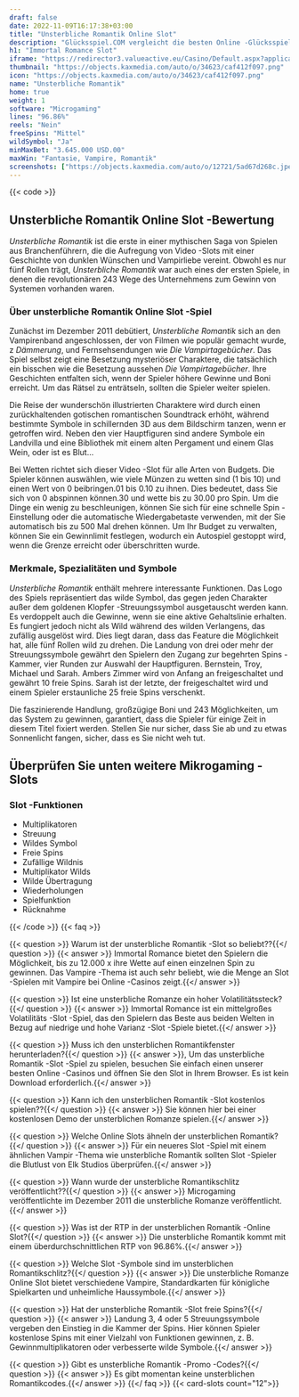 ```yaml
---
draft: false
date: 2022-11-09T16:17:38+03:00
title: "Unsterbliche Romantik Online Slot"
description: "Glücksspiel.COM vergleicht die besten Online -Glücksspiel -Sites und -spiele der Kanada.  Unabhängige Produktbewertungen und exklusive Anmeldeangebote. Jetzt spielen!"
h1: "Immortal Romance Slot"
iframe: "https://redirector3.valueactive.eu/Casino/Default.aspx?applicationid=1023&theme=quickfiressl&usertype=5&sext1=demo&sext2=demo&csid=1866&serverid=1866&variant=MIT-Demo&ul=EN&gameid=ImmortalRomance"
thumbnail: "https://objects.kaxmedia.com/auto/o/34623/caf412f097.png"
icon: "https://objects.kaxmedia.com/auto/o/34623/caf412f097.png"
name: "Unsterbliche Romantik"
home: true
weight: 1
software: "Microgaming"
lines: "96.86%"
reels: "Nein"
freeSpins: "Mittel"
wildSymbol: "Ja"
minMaxBet: "3.645.000 USD.00"
maxWin: "Fantasie, Vampire, Romantik"
screenshots: ["https://objects.kaxmedia.com/auto/o/12721/5ad67d268c.jpeg"]
---
```


{{< code >}}<h2>Unsterbliche Romantik Online Slot -Bewertung</h2><p><em>Unsterbliche Romantik</em> ist die erste in einer mythischen Saga von Spielen aus Branchenführern, die die Aufregung von Video -Slots mit einer Geschichte von dunklen Wünschen und Vampirliebe vereint. Obwohl es nur fünf Rollen trägt, <em>Unsterbliche Romantik</em> war auch eines der ersten Spiele, in denen die revolutionären 243 Wege des Unternehmens zum Gewinn von Systemen vorhanden waren.</p><h3>Über unsterbliche Romantik Online Slot -Spiel</h3><p>Zunächst im Dezember 2011 debütiert, <em>Unsterbliche Romantik</em> sich an den Vampirenband angeschlossen, der von Filmen wie populär gemacht wurde, z <em>Dämmerung</em>, und Fernsehsendungen wie <em>Die Vampirtagebücher</em>. Das Spiel selbst zeigt eine Besetzung mysteriöser Charaktere, die tatsächlich ein bisschen wie die Besetzung aussehen <em>Die Vampirtagebücher</em>. Ihre Geschichten entfalten sich, wenn der Spieler höhere Gewinne und Boni erreicht. Um das Rätsel zu enträtseln, sollten die Spieler weiter spielen.</p><p>Die Reise der wunderschön illustrierten Charaktere wird durch einen zurückhaltenden gotischen romantischen Soundtrack erhöht, während bestimmte Symbole in schillernden 3D aus dem Bildschirm tanzen, wenn er getroffen wird. Neben den vier Hauptfiguren sind andere Symbole ein Landvilla und eine Bibliothek mit einem alten Pergament und einem Glas Wein, oder ist es Blut...</p><p>Bei Wetten richtet sich dieser Video -Slot für alle Arten von Budgets. Die Spieler können auswählen, wie viele Münzen zu wetten sind (1 bis 10) und einen Wert von 0 beibringen.01 bis 0.10 zu ihnen. Dies bedeutet, dass Sie sich von 0 abspinnen können.30 und wette bis zu 30.00 pro Spin. Um die Dinge ein wenig zu beschleunigen, können Sie sich für eine schnelle Spin -Einstellung oder die automatische Wiedergabetaste verwenden, mit der Sie automatisch bis zu 500 Mal drehen können. Um Ihr Budget zu verwalten, können Sie ein Gewinnlimit festlegen, wodurch ein Autospiel gestoppt wird, wenn die Grenze erreicht oder überschritten wurde.</p><h3>Merkmale, Spezialitäten und Symbole</h3><p><em>Unsterbliche Romantik</em> enthält mehrere interessante Funktionen. Das Logo des Spiels repräsentiert das wilde Symbol, das gegen jeden Charakter außer dem goldenen Klopfer -Streuungssymbol ausgetauscht werden kann. Es verdoppelt auch die Gewinne, wenn sie eine aktive Gehaltslinie erhalten. Es fungiert jedoch nicht als Wild während des wilden Verlangens, das zufällig ausgelöst wird. Dies liegt daran, dass das Feature die Möglichkeit hat, alle fünf Rollen wild zu drehen. Die Landung von drei oder mehr der Streuungssymbole gewährt den Spielern den Zugang zur begehrten Spins -Kammer, vier Runden zur Auswahl der Hauptfiguren. Bernstein, Troy, Michael und Sarah. Ambers Zimmer wird von Anfang an freigeschaltet und gewährt 10 freie Spins. Sarah ist der letzte, der freigeschaltet wird und einem Spieler erstaunliche 25 freie Spins verschenkt.</p><p>Die faszinierende Handlung, großzügige Boni und 243 Möglichkeiten, um das System zu gewinnen, garantiert, dass die Spieler für einige Zeit in diesem Titel fixiert werden. Stellen Sie nur sicher, dass Sie ab und zu etwas Sonnenlicht fangen, sicher, dass es Sie nicht weh tut.</p><h2>Überprüfen Sie unten weitere Mikrogaming -Slots</h2><h3>
Slot -Funktionen</h3><ul>
<li></span>
Multiplikatoren</li>
<li></span>
Streuung</li>
<li></span>
Wildes Symbol</li>
<li></span>
Freie Spins</li>
<li></span>
Zufällige Wildnis</li>
<li></span>
Multiplikator Wilds</li>
<li></span>
Wilde Übertragung</li>
<li></span>
Wiederholungen</li>
<li></span>
Spielfunktion</li>
<li></span>
Rücknahme</li></ul>
{{< /code >}}
{{< faq >}}

{{< question >}} Warum ist der unsterbliche Romantik -Slot so beliebt??{{</ question >}}
{{< answer >}} Immortal Romance bietet den Spielern die Möglichkeit, bis zu 12.000 x ihre Wette auf einen einzelnen Spin zu gewinnen. Das Vampire -Thema ist auch sehr beliebt, wie die Menge an Slot -Spielen mit Vampire bei Online -Casinos zeigt.{{</ answer >}}

{{< question >}} Ist eine unsterbliche Romanze ein hoher Volatilitätssteck?{{</ question >}}
{{< answer >}} Immortal Romance ist ein mittelgroßes Volatilitäts -Slot -Spiel, das den Spielern das Beste aus beiden Welten in Bezug auf niedrige und hohe Varianz -Slot -Spiele bietet.{{</ answer >}}

{{< question >}} Muss ich den unsterblichen Romantikfenster herunterladen?{{</ question >}}
{{< answer >}}, Um das unsterbliche Romantik -Slot -Spiel zu spielen, besuchen Sie einfach einen unserer besten Online -Casinos und öffnen Sie den Slot in Ihrem Browser. Es ist kein Download erforderlich.{{</ answer >}}

{{< question >}} Kann ich den unsterblichen Romantik -Slot kostenlos spielen??{{</ question >}}
{{< answer >}} Sie können hier bei einer kostenlosen Demo der unsterblichen Romanze spielen.{{</ answer >}}

{{< question >}} Welche Online Slots ähneln der unsterblichen Romantik?{{</ question >}}
{{< answer >}} Für ein neueres Slot -Spiel mit einem ähnlichen Vampir -Thema wie unsterbliche Romantik sollten Slot -Spieler die Blutlust von Elk Studios überprüfen.{{</ answer >}}

{{< question >}} Wann wurde der unsterbliche Romantikschlitz veröffentlicht??{{</ question >}}
{{< answer >}} Microgaming veröffentlichte im Dezember 2011 die unsterbliche Romanze veröffentlicht.{{</ answer >}}

{{< question >}} Was ist der RTP in der unsterblichen Romantik -Online Slot?{{</ question >}}
{{< answer >}} Die unsterbliche Romantik kommt mit einem überdurchschnittlichen RTP von 96.86%.{{</ answer >}}

{{< question >}} Welche Slot -Symbole sind im unsterblichen Romantikschlitz?{{</ question >}}
{{< answer >}} Die unsterbliche Romanze Online Slot bietet verschiedene Vampire, Standardkarten für königliche Spielkarten und unheimliche Haussymbole.{{</ answer >}}

{{< question >}} Hat der unsterbliche Romantik -Slot freie Spins?{{</ question >}}
{{< answer >}} Landung 3, 4 oder 5 Streuungssymbole vergeben den Einstieg in die Kammer der Spins. Hier können Spieler kostenlose Spins mit einer Vielzahl von Funktionen gewinnen, z. B. Gewinnmultiplikatoren oder verbesserte wilde Symbole.{{</ answer >}}

{{< question >}} Gibt es unsterbliche Romantik -Promo -Codes?{{</ question >}}
{{< answer >}} Es gibt momentan keine unsterblichen Romantikcodes.{{</ answer >}}
{{</ faq >}}
{{< card-slots count="12">}}